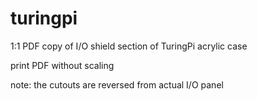 # turingpi

1:1 PDF copy of I/O shield section of TuringPi acrylic case

print PDF without scaling

note: the cutouts are reversed from actual I/O panel
